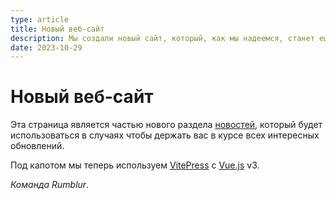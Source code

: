 ```yaml
---
type: article
title: Новый веб-сайт
description: Мы создали новый сайт, который, как мы надеемся, станет еще более удобным в использовании
date: 2023-10-29
---
```


# Новый веб-сайт

Эта страница является частью нового раздела [новостей](/news/), который будет использоваться в случаях
чтобы держать вас в курсе всех интересных обновлений.

Под капотом мы теперь используем [VitePress](https://vitepress.dev/) с
[Vue.js](https://vuejs.org/) v3.

*Команда Rumblur*.